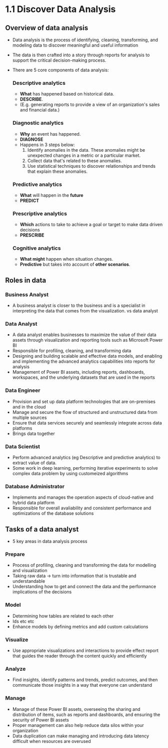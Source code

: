 # 1.1 Discover Data Analysis #

## Overview of data analysis ##
- Data analysis is the process of identifying, cleaning, transforming, and modeling data to discover meaningful and useful information
- The data is then crafted into a story through reports for analysis to support the critical decision-making process.
- There are 5 core components of data analysis:

    ### Descriptive analytics ###
	- **What** has happened based on historical data. 
	- **DESCRIBE**. 
    - (E.g. generating reports to provide a view of an organization's sales and financial data.)
    ### Diagnostic analytics ###
	- **Why** an event has happened. 
	- **DIAGNOSE**
     - Happens in 3 steps below:
       1) Identify anomalies in the data. These anomalies might be unexpected changes in a metric or a particular market.
       2) Collect data that's related to these anomalies.
       3) Use statistical techniques to discover relationships and trends that explain these anomalies.
    ### Predictive analytics ###
	- **What** will happen in the **future** 
	- **PREDICT**
    ### Prescriptive analytics ### 
	- **Which** actions to take to achieve a goal or target to make data driven decisions 
	- **PRESCRIBE**
    ### **Cognitive** analytics ###
	- **What might** happen when situation changes. 
	- **Predictive** but takes into account of **other scenarios**.

## Roles in data ##

### Business Analyst ###
- A business analyst is closer to the business and is a specialist in interpreting the data that comes from the visualization. vs data analyst

### Data Analyst ###
- A data analyst enables businesses to maximize the value of their data assets through visualization and reporting tools such as Microsoft Power BI
- Responsible for profiling, cleaning, and transforming data
- Designing and building scalable and effective data models, and enabling and implementing the advanced analytics capabilities into reports for analysis
- Management of Power BI assets, including reports, dashboards, workspaces, and the underlying datasets that are used in the reports

### Data Engineer ###
- Provision and set up data platform technologies that are on-premises and in the cloud
- Manage and secure the flow of structured and unstructured data from multiple sources
- Ensure that data services securely and seamlessly integrate across data platforms
- Brings data together

### Data Scientist ###
- Perform advanced analytics (eg Descriptive and predictive analytics) to extract value of data.
- Some work in deep learning, performing iterative experiments to solve complex data problem by using customeized algorithms

### Database Administrator ###
- Implements and manages the operation aspects of cloud-native and hybrid data platform
- Responsible for overall avaliability and consistent performance and optimizations of the database solutions

## Tasks of a data analyst ##
- 5 key areas in data analysis process

### Prepare ###
- Process of profiling, cleaning and transforming the data for modelling and visualization
- Taking raw data -> turn into information that is trustable and understandable
- Understanding how to get and connect the data and the performance implications of the decisions

### Model ###
- Determining how tables are related to each other
- Ids etc etc
- Enhance models by defining metrics and add custom calculations

### Visualize ###
- Use appropriate visualizations and interactions to provide effect report that guides the reader through the content quickly and efficiently

### Analyze ###
- Find insights, identify patterns and trends, predict outcomes, and then communicate those insights in a way that everyone can understand

### Manage ###
- Manage of these Power BI assets, overseeing the sharing and distribution of items, such as reports and dashboards, and ensuring the security of Power BI assets
- Proper management can also help reduce data silos within your organization
- Data duplication can make managing and introducing data latency difficult when resources are overused
